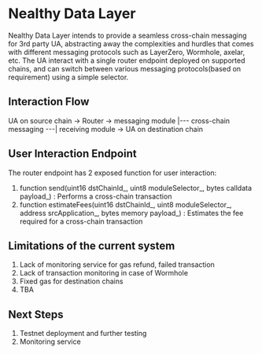 # Nealthy Data Layer
Nealthy Data Layer intends to provide a seamless cross-chain messaging for 3rd party UA, abstracting away
the complexities and hurdles that comes with different messaging protocols such as LayerZero, Wormhole, axelar, etc.
The UA interact with a single router endpoint deployed on supported chains, and can switch between various messaging protocols(based on requirement) using a simple selector.

## Interaction Flow
UA on source chain -> Router -> messaging module |--- cross-chain messaging ---| receiving module -> UA on destination chain

## User Interaction Endpoint
The router endpoint has 2 exposed function for user interaction:
1. function send(uint16 dstChainId_, uint8 moduleSelector_, bytes calldata payload_) : Performs a cross-chain transaction
2. function estimateFees(uint16 dstChainId_, uint8 moduleSelector_, address srcApplication_, bytes memory payload_) : Estimates the fee required for a cross-chain transaction

## Limitations of the current system
1. Lack of monitoring service for gas refund, failed transaction
2. Lack of transaction monitoring in case of Wormhole
3. Fixed gas for destination chains
4. TBA

## Next Steps
1. Testnet deployment and further testing
2. Monitoring service
